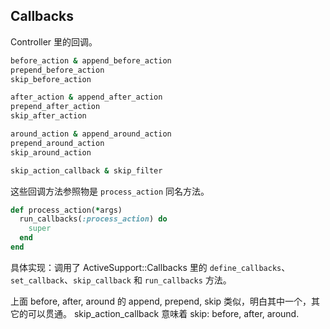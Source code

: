 ## Callbacks

Controller 里的回调。

```ruby
before_action & append_before_action
prepend_before_action
skip_before_action

after_action & append_after_action
prepend_after_action
skip_after_action

around_action & append_around_action
prepend_around_action
skip_around_action

skip_action_callback & skip_filter
```

这些回调方法参照物是 `process_action` 同名方法。

```ruby
def process_action(*args)
  run_callbacks(:process_action) do
    super
  end
end
```

具体实现：调用了 ActiveSupport::Callbacks 里的 `define_callbacks`、`set_callback`、`skip_callback` 和 `run_callbacks` 方法。

上面 before, after, around 的 append, prepend, skip 类似，明白其中一个，其它的可以贯通。
skip_action_callback 意味着 skip: before, after, around.
